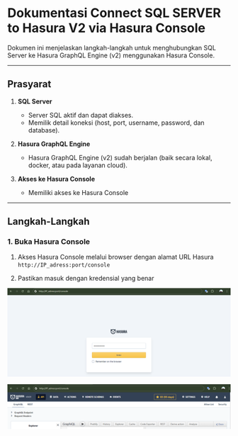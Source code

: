 # Dokumentasi Connect SQL SERVER to Hasura V2 via Hasura Console

Dokumen ini menjelaskan langkah-langkah untuk menghubungkan SQL Server ke Hasura GraphQL Engine (v2) menggunakan Hasura Console.

---

## Prasyarat

1. **SQL Server**
    - Server SQL aktif dan dapat diakses.
    - Memilik detail koneksi (host, port, username, password, dan database).

2. **Hasura GraphQL Engine**
    - Hasura GraphQL Engine (v2) sudah berjalan (baik secara lokal, docker, atau pada layanan cloud).

3. **Akses ke Hasura Console**
    - Memiliki akses ke Hasura Console

---

## Langkah-Langkah

### 1. Buka Hasura Console
1. Akses Hasura Console melalui browser dengan alamat URL Hasura `http://IP_adress:port/console`

2. Pastikan masuk dengan kredensial yang benar

![1735182627434](image/ConnectSqlServertoHasuraV2/1735182627434.png)

![1735182491573](image/ConnectSqlServertoHasuraV2/1735182491573.png)
